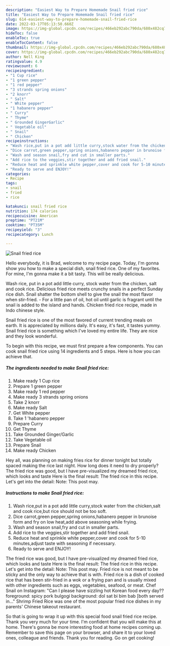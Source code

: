 ```yaml
---
description: "Easiest Way to Prepare Homemade Snail fried rice"
title: "Easiest Way to Prepare Homemade Snail fried rice"
slug: 614-easiest-way-to-prepare-homemade-snail-fried-rice
date: 2022-03-17T05:13:50.660Z
image: https://img-global.cpcdn.com/recipes/466eb292abc790da/680x482cq70/snail-fried-rice-recipe-main-photo.jpg
hideToc: false
enableToc: true
enableTocContent: false
thumbnail: https://img-global.cpcdn.com/recipes/466eb292abc790da/680x482cq70/snail-fried-rice-recipe-main-photo.jpg
cover: https://img-global.cpcdn.com/recipes/466eb292abc790da/680x482cq70/snail-fried-rice-recipe-main-photo.jpg
author: Nell King
ratingvalue: 4.9
reviewcount: 6
recipeingredient:
- "1 Cup rice"
- "1 green pepper"
- "1 red pepper"
- "3 strands spring onions"
- "2 knorr"
- " Salt"
- " White pepper"
- "1 habanero pepper"
- " Curry"
- " Thyme"
- " Grounded GingerGarlic"
- " Vegetable oil"
- " Snail"
- " Chicken"
recipeinstructions:
- "Wash rice,put in a pot add little curry,stock water from the chicken,salt and cook rice,but rice should not be too soft."
- "Dice carrot,green pepper,spring onions,habanero pepper in brunoise form and fry on low heat,add above seasoning while frying."
- "Wash and season snail,fry and cut in smaller parts."
- "Add rice to the veggies,stir together and add fried snail."
- "Reduce heat and sprinkle white pepper,cover and cook for 5-10 minutes,adjust taste with seasoning if necessary."
- "Ready to serve and ENJOY!"
categories:
- Recipe
tags:
- snail
- fried
- rice

katakunci: snail fried rice 
nutrition: 174 calories
recipecuisine: American
preptime: "PT21M"
cooktime: "PT35M"
recipeyield: "3"
recipecategory: Lunch

---
```



![Snail fried rice](https://img-global.cpcdn.com/recipes/466eb292abc790da/680x482cq70/snail-fried-rice-recipe-main-photo.jpg)

Hello everybody, it is Brad, welcome to my recipe page. Today, I'm gonna show you how to make a special dish, snail fried rice. One of my favorites. For mine, I'm gonna make it a bit tasty. This will be really delicious.

Wash rice, put in a pot add little curry, stock water from the chicken, salt and cook rice. Delicious fried rice meets crunchy snails in a perfect Sunday rice dish. Snail shatter the bottom shell to give the snail the most flavor when stir-fried. - For a little pan of oil, hot oil until garlic is fragrant until the snail is added to the island and hands. Chicken fried rice recipe, made in Indo chinese style.

Snail fried rice is one of the most favored of current trending meals on earth. It is appreciated by millions daily. It's easy, it's fast, it tastes yummy. Snail fried rice is something which I've loved my entire life. They are nice and they look wonderful.


To begin with this recipe, we must first prepare a few components. You can cook snail fried rice using 14 ingredients and 5 steps. Here is how you can achieve that.

<!--inarticleads1-->

##### The ingredients needed to make Snail fried rice:

1. Make ready 1 Cup rice
1. Prepare 1 green pepper
1. Make ready 1 red pepper
1. Make ready 3 strands spring onions
1. Take 2 knorr
1. Make ready  Salt
1. Get  White pepper
1. Take 1 &#39;habanero pepper
1. Prepare  Curry
1. Get  Thyme
1. Take  Grounded Ginger/Garlic
1. Take  Vegetable oil
1. Prepare  Snail
1. Make ready  Chicken


Hey all, was planning on making fries rice for dinner tonight but totally spaced making the rice last night. How long does it need to dry properly? The fried rice was good, but I have pre-visualized my dreamed fried rice, which looks and taste Here is the final result: The fried rice in this recipe. Let&#39;s get into the detail: Note: This post may. 

<!--inarticleads2-->

##### Instructions to make Snail fried rice:

1. Wash rice,put in a pot add little curry,stock water from the chicken,salt and cook rice,but rice should not be too soft.
1. Dice carrot,green pepper,spring onions,habanero pepper in brunoise form and fry on low heat,add above seasoning while frying.
1. Wash and season snail,fry and cut in smaller parts.
1. Add rice to the veggies,stir together and add fried snail.
1. Reduce heat and sprinkle white pepper,cover and cook for 5-10 minutes,adjust taste with seasoning if necessary.
1. Ready to serve and ENJOY!

The fried rice was good, but I have pre-visualized my dreamed fried rice, which looks and taste Here is the final result: The fried rice in this recipe. Let&#39;s get into the detail: Note: This post may. Fried rice is not meant to be sticky and the only way to achieve that is with. Fried rice is a dish of cooked rice that has been stir-fried in a wok or a frying pan and is usually mixed with other ingredients such as eggs, vegetables, seafood, or meat. Chef Snail on Instagram: &#34;Can I please have sizzling hot Korean food every day?? foreground: spicy pork bulgogi background: dol sat bi bim bab [both served in…&#34; Shrimp Fried Rice was one of the most popular fried rice dishes in my parents&#39; Chinese takeout restaurant. 

So that is going to wrap it up with this special food snail fried rice recipe. Thank you very much for your time. I'm confident that you will make this at home. There's gonna be more interesting food at home recipes coming up. Remember to save this page on your browser, and share it to your loved ones, colleague and friends. Thank you for reading. Go on get cooking!
